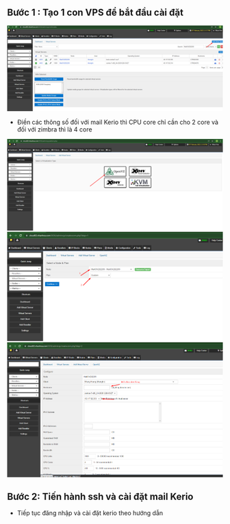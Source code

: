 ## Bước 1 : Tạo 1 con VPS để bắt đầu cài đặt
<img src="img/kk1.png"> 

- Điền các thông số đối với mail Kerio thì CPU core chỉ cần cho 2 core và đối với zimbra thì là 4 core
<img src="img/kk2.png">
<img src="img/kk3.png">
<img src="img/kk4.png">



## Bước 2: Tiến hành ssh và cài đặt mail Kerio

- Tiếp tục đăng nhập và cài đặt kerio theo hướng dẫn


